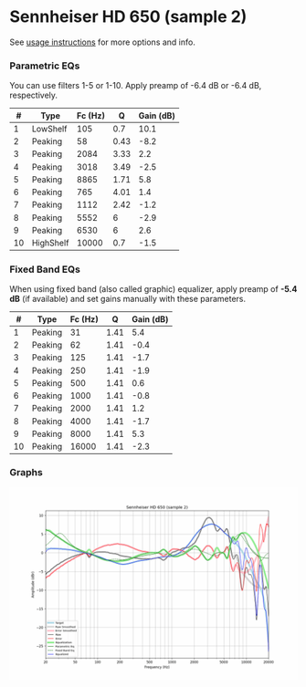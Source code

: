 # Sennheiser HD 650 (sample 2)
See [usage instructions](https://github.com/jaakkopasanen/AutoEq#usage) for more options and info.

### Parametric EQs
You can use filters 1-5 or 1-10. Apply preamp of -6.4 dB or -6.4 dB, respectively.

|   # | Type      |   Fc (Hz) |    Q |   Gain (dB) |
|-----|-----------|-----------|------|-------------|
|   1 | LowShelf  |       105 | 0.7  |        10.1 |
|   2 | Peaking   |        58 | 0.43 |        -8.2 |
|   3 | Peaking   |      2084 | 3.33 |         2.2 |
|   4 | Peaking   |      3018 | 3.49 |        -2.5 |
|   5 | Peaking   |      8865 | 1.71 |         5.8 |
|   6 | Peaking   |       765 | 4.01 |         1.4 |
|   7 | Peaking   |      1112 | 2.42 |        -1.2 |
|   8 | Peaking   |      5552 | 6    |        -2.9 |
|   9 | Peaking   |      6530 | 6    |         2.6 |
|  10 | HighShelf |     10000 | 0.7  |        -1.5 |

### Fixed Band EQs
When using fixed band (also called graphic) equalizer, apply preamp of **-5.4 dB** (if available) and set gains manually with these parameters.

|   # | Type    |   Fc (Hz) |    Q |   Gain (dB) |
|-----|---------|-----------|------|-------------|
|   1 | Peaking |        31 | 1.41 |         5.4 |
|   2 | Peaking |        62 | 1.41 |        -0.4 |
|   3 | Peaking |       125 | 1.41 |        -1.7 |
|   4 | Peaking |       250 | 1.41 |        -1.9 |
|   5 | Peaking |       500 | 1.41 |         0.6 |
|   6 | Peaking |      1000 | 1.41 |        -0.8 |
|   7 | Peaking |      2000 | 1.41 |         1.2 |
|   8 | Peaking |      4000 | 1.41 |        -1.7 |
|   9 | Peaking |      8000 | 1.41 |         5.3 |
|  10 | Peaking |     16000 | 1.41 |        -2.3 |

### Graphs
![](./Sennheiser%20HD%20650%20(sample%202).png)
